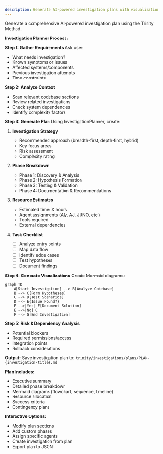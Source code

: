 ```yaml
---
description: Generate AI-powered investigation plans with visualizations
---
```


Generate a comprehensive AI-powered investigation plan using the Trinity Method.

**Investigation Planner Process:**

**Step 1: Gather Requirements**
Ask user:
- What needs investigation?
- Known symptoms or issues
- Affected systems/components
- Previous investigation attempts
- Time constraints

**Step 2: Analyze Context**
- Scan relevant codebase sections
- Review related investigations
- Check system dependencies
- Identify complexity factors

**Step 3: Generate Plan**
Using InvestigationPlanner, create:

1. **Investigation Strategy**
   - Recommended approach (breadth-first, depth-first, hybrid)
   - Key focus areas
   - Risk assessment
   - Complexity rating

2. **Phase Breakdown**
   - Phase 1: Discovery & Analysis
   - Phase 2: Hypothesis Formation
   - Phase 3: Testing & Validation
   - Phase 4: Documentation & Recommendations

3. **Resource Estimates**
   - Estimated time: X hours
   - Agent assignments (Aly, AJ, JUNO, etc.)
   - Tools required
   - External dependencies

4. **Task Checklist**
   - [ ] Analyze entry points
   - [ ] Map data flow
   - [ ] Identify edge cases
   - [ ] Test hypotheses
   - [ ] Document findings

**Step 4: Generate Visualizations**
Create Mermaid diagrams:

```mermaid
graph TD
    A[Start Investigation] --> B[Analyze Codebase]
    B --> C[Form Hypotheses]
    C --> D[Test Scenarios]
    D --> E{Issue Found?}
    E -->|Yes| F[Document Solution]
    E -->|No| C
    F --> G[End Investigation]
```

**Step 5: Risk & Dependency Analysis**
- Potential blockers
- Required permissions/access
- Integration points
- Rollback considerations

**Output:**
Save investigation plan to:
`trinity/investigations/plans/PLAN-{investigation-title}.md`

**Plan Includes:**
- Executive summary
- Detailed phase breakdown
- Mermaid diagrams (flowchart, sequence, timeline)
- Resource allocation
- Success criteria
- Contingency plans

**Interactive Options:**
- Modify plan sections
- Add custom phases
- Assign specific agents
- Create investigation from plan
- Export plan to JSON
